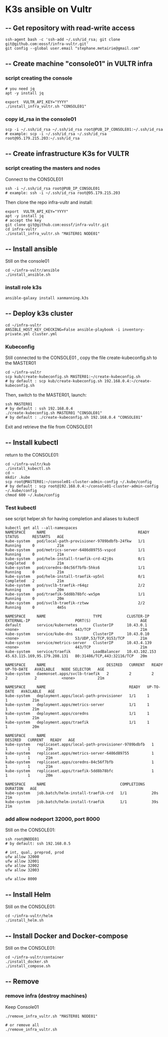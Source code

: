 # K3s ansible on Vultr

## -- Get repository with  read-write access
````
ssh-agent bash -c 'ssh-add ~/.ssh/id_rsa; git clone git@github.com:eossf/infra-vultr.git'
git config --global user.email "stephane.metairie@gmail.com"
````

## -- Create machine "console01" in VULTR infra
### script creating the console
````
# you need jq 
apt -y install jq

export  VULTR_API_KEY="YYYY"
./install_infra_vultr.sh "CONSOLE01"
````
### copy id_rsa in the console01
````
scp -i ~/.ssh/id_rsa ~/.ssh/id_rsa root@PUB_IP_CONSOLE01:~/.ssh/id_rsa
# example: scp -i ~/.ssh/id_rsa ~/.ssh/id_rsa root@95.179.215.203:~/.ssh/id_rsa
````

## -- Create infrastructure K3s for VULTR
### script creating the masters and nodes
Connect to the CONSOLE01
````
ssh -i ~/.ssh/id_rsa root@PUB_IP_CONSOLE01
# example: ssh -i ~/.ssh/id_rsa root@95.179.215.203
````

Then clone the repo infra-vultr and install:
````
export  VULTR_API_KEY="YYYY"
apt -y install jq
# accept the key
git clone git@github.com:eossf/infra-vultr.git
cd infra-vultr
./install_infra_vultr.sh "MASTER01 NODE01"
````

## -- Install ansible 
Still on the console01
````
cd ~/infra-vultr/ansible
./install_ansible.sh
````
### install role k3s
````
ansible-galaxy install xanmanning.k3s
````
## -- Deploy k3s cluster
````
cd ~/infra-vultr
ANSIBLE_HOST_KEY_CHECKING=False ansible-playbook -i inventory-private.yml cluster.yml
````

### Kubeconfig
Still connected to the CONSOLE01 , copy the file create-kubeconfig.sh to the MASTER01
````
cd ~/infra-vultr
scp kub/create-kubeconfig.sh MASTER01:~/create-kubeconfig.sh
# by default : scp kub/create-kubeconfig.sh 192.168.0.4:~/create-kubeconfig.sh
````

Then, switch to the MASTER01, launch:
````
ssh MASTER01
# by default : ssh 192.168.0.4
./create-kubeconfig.sh MASTER01 "CONSOLE01"
# by default : ./create-kubeconfig.sh 192.168.0.4 "CONSOLE01"
````

Exit and retrieve the file from CONSOLE01
## -- Install kubectl 
return to the CONSOLE01:
````
cd ~/infra-vultr/kub
./install_kubectl.sh
cd ~
mkdir .kube
scp root@MASTER01:~/console01-cluster-admin-config ~/.kube/config 
# by default : scp root@192.168.0.4:~/console01-cluster-admin-config ~/.kube/config 
chmod 600 ~/.kube/config 
````

### Test kubectl
see script helper.sh for having completion and aliases to kubectl

````
kubectl get all --all-namespaces
NAMESPACE     NAME                                         READY   STATUS      RESTARTS   AGE
kube-system   pod/local-path-provisioner-9789bdbfb-24fkw   1/1     Running     0          21m
kube-system   pod/metrics-server-6486d89755-vspcd          1/1     Running     0          21m
kube-system   pod/helm-install-traefik-crd-42j8s           0/1     Completed   0          21m
kube-system   pod/coredns-84c56f7bfb-5hks6                 1/1     Running     0          21m
kube-system   pod/helm-install-traefik-vp5nl               0/1     Completed   2          21m
kube-system   pod/svclb-traefik-r64qz                      2/2     Running     0          20m
kube-system   pod/traefik-5dd8b78bfc-wx5pm                 1/1     Running     0          20m
kube-system   pod/svclb-traefik-rztww                      2/2     Running     0          4m5s

NAMESPACE     NAME                     TYPE           CLUSTER-IP      EXTERNAL-IP                    PORT(S)                      AGE
default       service/kubernetes       ClusterIP      10.43.0.1       <none>                         443/TCP                      21m
kube-system   service/kube-dns         ClusterIP      10.43.0.10      <none>                         53/UDP,53/TCP,9153/TCP       21m
kube-system   service/metrics-server   ClusterIP      10.43.4.139     <none>                         443/TCP                      21m
kube-system   service/traefik          LoadBalancer   10.43.102.153   45.63.115.169,95.179.208.131   80:31486/TCP,443:32116/TCP   20m

NAMESPACE     NAME                           DESIRED   CURRENT   READY   UP-TO-DATE   AVAILABLE   NODE SELECTOR   AGE
kube-system   daemonset.apps/svclb-traefik   2         2         2       2            2           <none>          21m

NAMESPACE     NAME                                     READY   UP-TO-DATE   AVAILABLE   AGE
kube-system   deployment.apps/local-path-provisioner   1/1     1            1           21m
kube-system   deployment.apps/metrics-server           1/1     1            1           21m
kube-system   deployment.apps/coredns                  1/1     1            1           21m
kube-system   deployment.apps/traefik                  1/1     1            1           20m

NAMESPACE     NAME                                               DESIRED   CURRENT   READY   AGE
kube-system   replicaset.apps/local-path-provisioner-9789bdbfb   1         1         1       21m
kube-system   replicaset.apps/metrics-server-6486d89755          1         1         1       21m
kube-system   replicaset.apps/coredns-84c56f7bfb                 1         1         1       21m
kube-system   replicaset.apps/traefik-5dd8b78bfc                 1         1         1       20m

NAMESPACE     NAME                                 COMPLETIONS   DURATION   AGE
kube-system   job.batch/helm-install-traefik-crd   1/1           20s        21m
kube-system   job.batch/helm-install-traefik       1/1           39s        21m
````

### add allow nodeport 32000, port 8000
Still on the CONSOLE01:
````
ssh root@NODE01
# by default: ssh 192.168.0.5

# int, qual, preprod, prod
ufw allow 32000
ufw allow 32001
ufw allow 32002
ufw allow 32003

ufw allow 8000
````

## -- Install Helm
Still on the CONSOLE01:
````
cd ~/infra-vultr/helm
./install_helm.sh
````

## -- Install Docker and Docker-compose
Still on the CONSOLE01:
````
cd ~/infra-vultr/container
./install_docker.sh
./install_compose.sh
````

## -- Remove 
### remove infra (destroy machines)
Keep Console01
````
./remove_infra_vultr.sh "MASTER01 NODE01"

# or remove all 
./remove_infra_vultr.sh
````